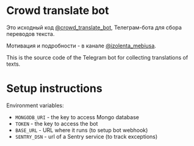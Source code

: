 
# Crowd translate bot

Это исходный код [@crowd_translate_bot](https://t.me/crowd_translate_bot), Телеграм-бота для сбора переводов текста.

Мотивация и подробности - в канале [@izolenta_mebiusa](https://t.me/izolenta_mebiusa).

This is the source code of the Telegram bot for collecting translations of texts.

# Setup instructions

Environment variables:
- `MONGODB_URI` - the key to access Mongo database
- `TOKEN` - the key to access the bot
- `BASE_URL` - URL where it runs (to setup bot webhook)
- `SENTRY_DSN` - url of a Sentry service (to track exceptions)
